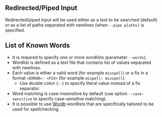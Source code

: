 ﻿## Redirected/Piped Input

Redirected/piped input will be used either as a text to be searched (default) or as a list of paths separated with newlines (when `--pipe p[aths]` is specified.

## List of Known Words

* It is required to specify one or more wordlists (parameter `--words`).
* Wordlist is defined as a text file that contains list of values separated with newlines.
* Each value is either a valid word (for example `misspell`) or a fix in a format `<ERROR>: <FIX>` (for example `mispell: misspell`).
  * Use double colon (`::`) to specify literal value instead of a fix separator. 
* Word matching is case-insensitive by default (use option `--case-sensitive` to specify case-sensitive matching).
* It is possible to use [Wordb](https://github.com/JosefPihrt/Wordb/tree/main/data) wordlists that are specifically tailored to be used for spellchecking.
